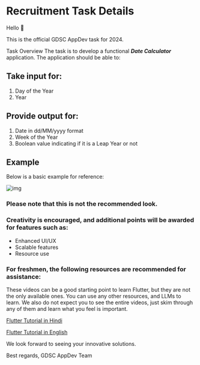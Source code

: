 # Recruitment Task Details

Hello 👋

This is the official GDSC AppDev task for 2024.

Task Overview
The task is to develop a functional **_Date Calculator_** application. The application should be able to:


## Take input for:

1. Day of the Year
2. Year


## Provide output for:

1. Date in dd/MM/yyyy format
2. Week of the Year
3. Boolean value indicating if it is a Leap Year or not


## Example
Below is a basic example for reference:

![img](https://github.com/user-attachments/assets/62fee4c2-e29a-47aa-904d-c85009040caf)


### Please note that this is not the recommended look.
### Creativity is encouraged, and additional points will be awarded for features such as:

- Enhanced UI/UX
- Scalable features
- Resource use

### For freshmen, the following resources are recommended for assistance:
These videos can be a good starting point to learn Flutter, but they are not the only available ones. You can use any other resources, and LLMs to learn. We also do not expect you to see the entire videos, just skim through any of them and learn what you feel is important.

[Flutter Tutorial in Hindi](https://www.youtube.com/watch?v=jYoALeP3eH8)

[Flutter Tutorial in English](https://www.youtube.com/watch?v=CD1Y2DmL5JM)


We look forward to seeing your innovative solutions.

Best regards,
GDSC AppDev Team


